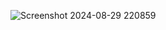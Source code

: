 ![Screenshot 2024-08-29 220859](https://github.com/user-attachments/assets/161dd77b-7986-4d4e-b862-d1a7363d71a6)
